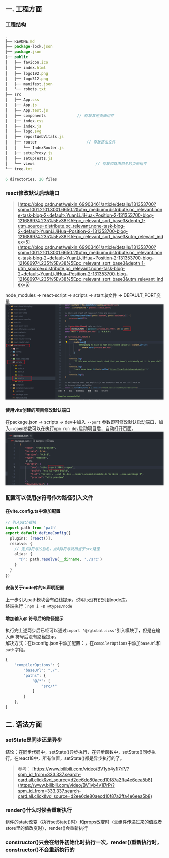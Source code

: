 ## 一. 工程方面
### 工程结构
```javascript
.
├── README.md
├── package-lock.json
├── package.json
├── public
│   ├── favicon.ico
│   ├── index.html
│   ├── logo192.png
│   ├── logo512.png
│   ├── manifest.json
│   └── robots.txt
├── src
│   ├── App.css
│   ├── App.js
│   ├── App.test.js
│   ├── components				// 存放其他页面组件
│   ├── index.css
│   ├── index.js
│   ├── logo.svg
│   ├── reportWebVitals.js
│   ├── router						// 存放路由文件
│   │   └── IndexRouter.js
│   ├── setupProxy.js
│   ├── setupTests.js
│   └── views							// 存放和路由相关的页面组件
└── tree.txt

6 directories, 20 files

```
### react修改默认启动端口
> [https://blog.csdn.net/weixin_69903461/article/details/131353700?spm=1001.2101.3001.6650.2&utm_medium=distribute.pc_relevant.none-task-blog-2~default~YuanLiJiHua~Position-2-131353700-blog-121686974.235%5Ev38%5Epc_relevant_sort_base3&depth_1-utm_source=distribute.pc_relevant.none-task-blog-2~default~YuanLiJiHua~Position-2-131353700-blog-121686974.235%5Ev38%5Epc_relevant_sort_base3&utm_relevant_index=5](https://blog.csdn.net/weixin_69903461/article/details/131353700?spm=1001.2101.3001.6650.2&utm_medium=distribute.pc_relevant.none-task-blog-2~default~YuanLiJiHua~Position-2-131353700-blog-121686974.235%5Ev38%5Epc_relevant_sort_base3&depth_1-utm_source=distribute.pc_relevant.none-task-blog-2~default~YuanLiJiHua~Position-2-131353700-blog-121686974.235%5Ev38%5Epc_relevant_sort_base3&utm_relevant_index=5)

node_modules -> react-script -> scripts -> start.js文件 -> DEFAULT_PORT变量<br />![image.png](../../images/c8b805b02ec621de3bd66ebf60eeceb1.png)
#### 使用vite创建的项目修改默认端口
在package.json -> scripts -> dev中加入 `--port` 参数即可修改默认启动端口，加入`--open`参数可以在执行`npm run dev`启动项目后，自动打开页面。<br />![image.png](../../images/f0f5331412d9cf9ab530c9030dae2c19.png)
### 配置可以使用@符号作为路径引入文件
#### 在vite.config.ts中添加配置
```typescript
// 引入path模块
import path from 'path'
export default defineConfig({
  plugins: [react()],
  resolve: {
    // 定义@符号的别名，此时@符号就相当于src路径
    alias: {
      "@": path.resolve(__dirname, './src')
    }
  }
})
```
#### 安装关于node库的ts声明配置
上一步引入path模块会有红线提示，说明ts没有识别到node库。<br />终端执行：`npm i -D @types/node`
#### 增加输入@ 符号后的路径提示
执行完上述两步后已经可以通过`import '@/global.scss'`引入模块了，但是在输入@ 符号后没有路径提示。<br />解决方式：在tsconfig.json中添加配置：，在`compilerOptions`中添加`baseUrl`和`path`字段。
```typescript
{
    "compilerOptions": {
        "baseUrl": "./",
        "paths": {
            "@/*": [
                "src/*"
            ]
        }
    },
}
```

## 二. 语法方面
### **setState是同步还是异步**
结论：在同步代码中，setState()异步执行，在异步函数中，setState()同步执行。在react18中，所有位置，setState()都是异步执行的了。
> 参考：
> [https://www.bilibili.com/video/BV1yb4y1i7rP/?spm_id_from=333.337.search-card.all.click&vd_source=d2ee6de80aecd10f87a2ffa4e6eea5b8](https://www.bilibili.com/video/BV1yb4y1i7rP/?spm_id_from=333.337.search-card.all.click&vd_source=d2ee6de80aecd10f87a2ffa4e6eea5b8)

### render()什么时候会重新执行
组件的state改变（执行setState()时）和props改变时（父组件传递过来的值或者store里的值改变时），render()会重新执行
### constructor()只会在组件初始化时执行一次，render()重新执行时，constructor()不会重新执行的
